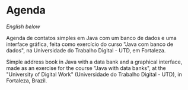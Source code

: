 # Agenda

<p><em>English below</p></em>

<p>Agenda de contatos simples em Java com um banco de dados e uma interface gráfica, feita como exercício do curso "Java com banco de dados", na Universidade do Trabalho Digital - UTD, em Fortaleza.</p>

<p>Simple address book in Java with a data bank and a graphical interface, made as an exercise for the course "Java with data banks", at the "University of Digital Work" (Universidade do Trabalho Digital - UTD), in Fortaleza, Brazil.</p>
